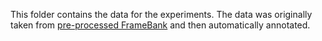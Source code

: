 This folder contains the data for the experiments. 
The data was originally taken from [pre-processed FrameBank](http://nlp.isa.ru/framebank_parser/data/preprocessed_framebank/) and then automatically annotated.
